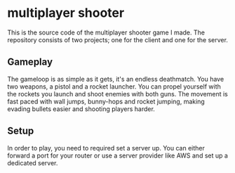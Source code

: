 # multiplayer shooter

This is the source code of the multiplayer shooter game I made. The repository consists of two projects; one for the client and one for the server.

## Gameplay

The gameloop is as simple as it gets, it's an endless deathmatch. You have two weapons, a pistol and a rocket launcher. You can propel yourself with the rockets you launch and shoot enemies with both guns. The movement is fast paced with wall jumps, bunny-hops and rocket jumping, making evading bullets easier and shooting players harder.

## Setup

In order to play, you need to required set a server up. You can either forward a port for your router or use a server provider like AWS and set up a dedicated server.

